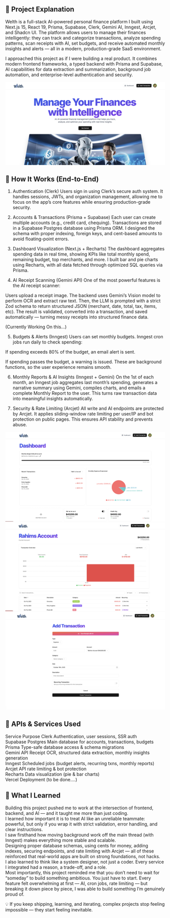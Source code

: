 🧠 Project Explanation
---

Welth is a full-stack AI-powered personal finance platform I built using Next.js 15, React 19, Prisma, Supabase, Clerk, Gemini AI, Inngest, Arcjet, and Shadcn UI.
The platform allows users to manage their finances intelligently: they can track and categorize transactions, analyze spending patterns, scan receipts with AI, set budgets, and receive automated monthly insights and alerts — all in a modern, production-grade SaaS environment.

I approached this project as if I were building a real product. It combines modern frontend frameworks, a typed backend with Prisma and Supabase, AI capabilities for data extraction and summarization, background job automation, and enterprise-level authentication and security.

![image alt](https://github.com/rahimrehann/Wealth/blob/e4b6fdc478eb25569e690ec799e840c72389b33b/main%20page%20photo.png)


🧭 How It Works (End-to-End)
---

1. Authentication (Clerk)
Users sign in using Clerk’s secure auth system. It handles sessions, JWTs, and organization management, allowing me to focus on the app’s core features while ensuring production-grade security.

2. Accounts & Transactions (Prisma + Supabase)
Each user can create multiple accounts (e.g., credit card, chequing). Transactions are stored in a Supabase Postgres database using Prisma ORM. I designed the schema with proper indexing, foreign keys, and cent-based amounts to avoid floating-point errors.

3. Dashboard Visualization (Next.js + Recharts)
The dashboard aggregates spending data in real time, showing KPIs like total monthly spend, remaining budget, top merchants, and more. I built bar and pie charts using Recharts, with all data fetched through optimized SQL queries via Prisma.

4. AI Receipt Scanning (Gemini API)
One of the most powerful features is the AI receipt scanner:

Users upload a receipt image. The backend uses Gemini’s Vision model to perform OCR and extract raw text. Then, the LLM is prompted with a strict Zod schema to return structured JSON (merchant, date, total, tax, items, etc). The result is validated, converted into a transaction, and saved automatically — turning messy receipts into structured finance data.

(Currently Working On this...)

5. Budgets & Alerts (Inngest)
Users can set monthly budgets. Inngest cron jobs run daily to check spending:

If spending exceeds 80% of the budget, an email alert is sent.

If spending passes the budget, a warning is issued.
These are background functions, so the user experience remains smooth.

6. Monthly Reports & AI Insights (Inngest + Gemini)
On the 1st of each month, an Inngest job aggregates last month’s spending, generates a narrative summary using Gemini, compiles charts, and emails a complete Monthly Report to the user. This turns raw transaction data into meaningful insights automatically.

7. Security & Rate Limiting (Arcjet)
All write and AI endpoints are protected by Arcjet. It applies sliding-window rate limiting per user/IP and bot protection on public pages. This ensures API stability and prevents abuse.

![image alt](https://github.com/rahimrehann/Wealth/blob/3fd6c278ff0c189b0557b7747ca61643613b2d8a/dashboard%20pic.png)
![image alt](https://github.com/rahimrehann/Wealth/blob/9e5aa0c9e212dca024b9f2e2a101793d884146e0/account%20photo.png)
![image alt](https://github.com/rahimrehann/Wealth/blob/52df1c02ee22d7490c4443ceb81cc73f6b618eff/add%20transaction%20page.png)

📡 APIs & Services Used
---

Service	Purpose
Clerk	Authentication, user sessions, SSR auth<br/>
Supabase Postgres	Main database for accounts, transactions, budgets<br/>
Prisma	Type-safe database access & schema migrations<br/>
Gemini API	Receipt OCR, structured data extraction, monthly insights generation<br/>
Inngest	Scheduled jobs (budget alerts, recurring txns, monthly reports)<br/>
Arcjet	API rate limiting & bot protection<br/>
Recharts	Data visualization (pie & bar charts)<br/>
Vercel	Deployment (to be done....)<br/>


🧠 What I Learned
---

Building this project pushed me to work at the intersection of frontend, backend, and AI — and it taught me more than just coding.<br/>
I learned how important it is to treat AI like an unreliable teammate: powerful, but only if you wrap it with strict validation, error handling, and clear instructions.<br/>
I saw firsthand how moving background work off the main thread (with Inngest) makes everything more stable and scalable.<br/>
Designing proper database schemas, using cents for money, adding indexes, securing endpoints, and rate limiting with Arcjet — all of these reinforced that real-world apps are built on strong foundations, not hacks.<br/>
I also learned to think like a system designer, not just a coder. Every service I integrated had a reason, a trade-off, and a role.<br/>
Most importantly, this project reminded me that you don’t need to wait for “someday” to build something ambitious. You just have to start. Every feature felt overwhelming at first — AI, cron jobs, rate limiting — but breaking it down piece by piece, I was able to build something I’m genuinely proud of.<br/>

💡 If you keep shipping, learning, and iterating, complex projects stop feeling impossible — they start feeling inevitable.

